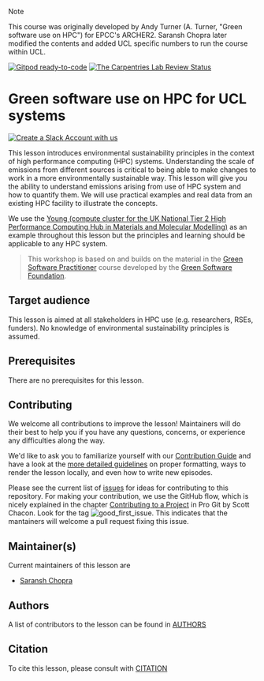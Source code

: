> [!NOTE]
> This course was originally developed by Andy Turner (A. Turner, "Green software use on HPC") for EPCC's ARCHER2.
> Saransh Chopra later modified the contents and added UCL specific numbers to run the course within UCL.

[![Gitpod ready-to-code](https://img.shields.io/badge/Gitpod-ready--to--code-blue?logo=gitpod)](https://gitpod.io/#https://github.com/carpentries-incubator/docker-introduction)
[![The Carpentries Lab Review Status](https://badges.carpentries-lab.org/15_status.svg)](https://github.com/carpentries-lab/reviews/issues/15)

# Green software use on HPC for UCL systems

[![Create a Slack Account with us](https://img.shields.io/badge/Create_Slack_Account-The_Carpentries-071159.svg)](https://swc-slack-invite.herokuapp.com/)

This lesson introduces environmental sustainability principles in the context of high performance computing (HPC) systems. Understanding the scale of emissions from different sources is critical to being able to make changes to work in a more environmentally sustainable way. This lesson will give you the ability to understand emissions arising from use of HPC system and how to quantify them. We will use practical examples and real data from an existing HPC facility to illustrate the concepts.

We use the [Young (compute cluster for the UK National Tier 2 High Performance Computing Hub in Materials and Molecular Modelling)](https://www.rc.ucl.ac.uk/docs/Clusters/Young/) as an example throughout this lesson but the principles and learning should be applicable to any HPC system.

> This workshop is based on and builds on the material in the [Green Software Practitioner](https://learn.greensoftware.foundation/) course developed by the [Green Software Foundation](https://greensoftware.foundation/).

## Target audience

This lesson is aimed at all stakeholders in HPC use (e.g. researchers, RSEs, funders). No knowledge of environmental sustainability principles is assumed.

## Prerequisites

There are no prerequisites for this lesson.

## Contributing

We welcome all contributions to improve the lesson! Maintainers will do their best to help you if you have any
questions, concerns, or experience any difficulties along the way.

We'd like to ask you to familiarize yourself with our [Contribution Guide](CONTRIBUTING.md) and have a look at
the [more detailed guidelines][lesson-example] on proper formatting, ways to render the lesson locally, and even
how to write new episodes.

Please see the current list of [issues](https://github.com/carpentries-incubator/docker-introduction/issues) for ideas for contributing to this
repository. For making your contribution, we use the GitHub flow, which is
nicely explained in the chapter [Contributing to a Project](https://git-scm.com/book/en/v2/GitHub-Contributing-to-a-Project) in Pro Git
by Scott Chacon.
Look for the tag ![good\_first\_issue](https://img.shields.io/badge/-good%20first%20issue-gold.svg). This indicates that the mantainers will welcome a pull request fixing this issue.

## Maintainer(s)

Current maintainers of this lesson are

- [Saransh Chopra](https://github.com/Saransh-cpp)

## Authors

A list of contributors to the lesson can be found in [AUTHORS](AUTHORS)

## Citation

To cite this lesson, please consult with [CITATION](CITATION)

[lesson-example]: https://carpentries.github.io/lesson-example
